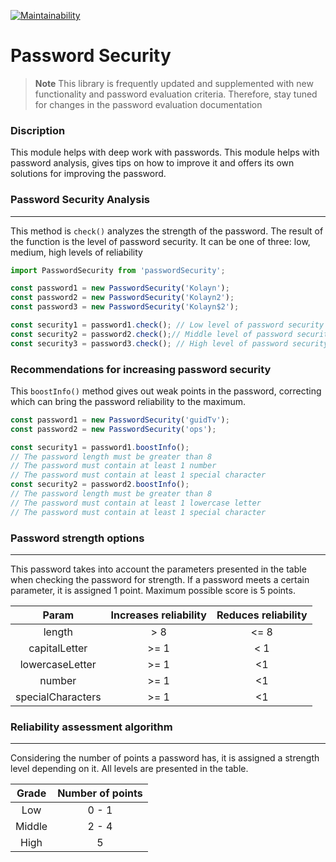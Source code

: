 [![Maintainability](https://api.codeclimate.com/v1/badges/c8e3a5ba955683eac431/maintainability)](https://codeclimate.com/github/nikitakozlovjr/Password-Security/maintainability)

# Password Security

> **Note**
This library is frequently updated and supplemented with new functionality and password evaluation criteria. Therefore, stay tuned for changes in the password evaluation documentation

### Discription
This module helps with deep work with passwords. This module helps with password analysis, gives tips on how to improve it and offers its own solutions for improving the password.

### Password Security Analysis
___

This method is `check()` analyzes the strength of the password. The result of the function is the level of password security. It can be one of three: low, medium, high levels of reliability

```javascript
import PasswordSecurity from 'passwordSecurity';

const password1 = new PasswordSecurity('Kolayn');
const password2 = new PasswordSecurity('Kolayn2');
const password3 = new PasswordSecurity('Kolayn$2');

const security1 = password1.check(); // Low level of password security
const security2 = password2.check();// Middle level of password security
const security3 = password3.check(); // High level of password security
```

### Recommendations for increasing password security

This `boostInfo()` method gives out weak points in the password, correcting which can bring the password reliability to the maximum.

```javascript
const password1 = new PasswordSecurity('guidTv');
const password2 = new PasswordSecurity('ops');

const security1 = password1.boostInfo(); 
// The password length must be greater than 8
// The password must contain at least 1 number
// The password must contain at least 1 special character 
const security2 = password2.boostInfo(); 
// The password length must be greater than 8
// The password must contain at least 1 lowercase letter 
// The password must contain at least 1 special character 
```

### Password strength options

___

This password takes into account the parameters presented in the table when checking the password for strength. If a password meets a certain parameter, it is assigned 1 point. Maximum possible score is 5 points.

|     Param     |Increases reliability|Reduces reliability|
|:-------------:|:---------------:|:-------------:|
| length        | > 8             | <= 8          |
| capitalLetter | >= 1            | < 1           |
|lowercaseLetter| >= 1            | <1            |
|number         | >= 1            | <1            |
|specialCharacters| >= 1          | <1            |

### Reliability assessment algorithm

___

Considering the number of points a password has, it is assigned a strength level depending on it. All levels are presented in the table.

|     Grade     |Number of points|
|:-------------:|:---------------:|
| Low    | 0 - 1 | 
| Middle | 2 - 4 | 
|High    |   5   | 
